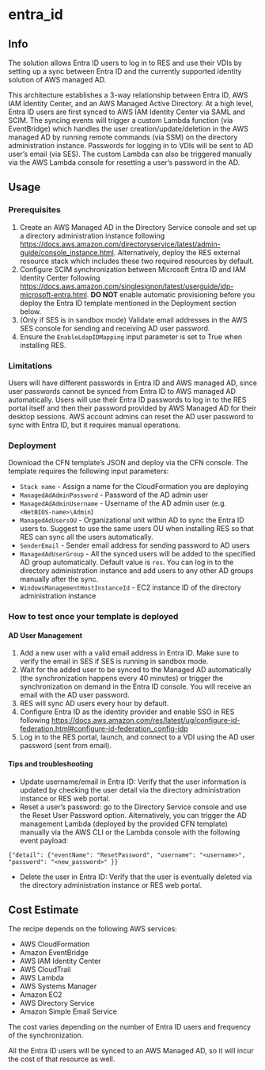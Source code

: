 # entra_id

## Info
The solution allows Entra ID users to log in to RES and use their VDIs by setting up a sync between Entra ID and the currently supported identity solution of AWS managed AD.

This architecture establishes a 3-way relationship between Entra ID, AWS IAM Identity Center, and an AWS Managed Active Directory. At a high level, Entra ID users are first synced to AWS IAM Identity Center via SAML and SCIM. The syncing events will trigger a custom Lambda function (via EventBridge) which handles the user creation/update/deletion in the AWS managed AD by running remote commands (via SSM) on the directory administration instance. Passwords for logging in to VDIs will be sent to AD user’s email (via SES). The custom Lambda can also be triggered manually via the AWS Lambda console for resetting a user’s password in the AD.

## Usage

### Prerequisites
1. Create an AWS Managed AD in the Directory Service console and set up a directory administration instance following https://docs.aws.amazon.com/directoryservice/latest/admin-guide/console_instance.html. Alternatively, deploy the RES external resource stack which includes these two required resources by default.
2. Configure SCIM synchronization between Microsoft Entra ID and IAM Identity Center following https://docs.aws.amazon.com/singlesignon/latest/userguide/idp-microsoft-entra.html. **DO NOT** enable automatic provisioning before you deploy the Entra ID template mentioned in the Deployment section below.
3. (Only if SES is in sandbox mode) Validate email addresses in the AWS SES console for sending and receiving AD user password.
4. Ensure the `EnableLdapIDMapping` input parameter is set to True when installing RES.

### Limitations
Users will have different passwords in Entra ID and AWS managed AD, since user passwords cannot be synced from Entra ID to AWS managed AD automatically. Users will use their Entra ID passwords to log in to the RES portal itself and then their password provided by AWS Managed AD for their desktop sessions. AWS account admins can reset the AD user password to sync with Entra ID, but it requires manual operations.

### Deployment
Download the CFN template’s JSON and deploy via the CFN console. The template requires the following input parameters:
* `Stack name` - Assign a name for the CloudFormation you are deploying
* `ManagedAdAdminPassword` - Password of the AD admin user
* `ManagedAdAdminUsername` - Username of the AD admin user (e.g. `<NetBIOS-name>\Admin`)
* `ManagedAdUsersOU` - Organizational unit within AD to sync the Entra ID users to. Suggest to use the same users OU when installing RES so that RES can sync all the users automatically.
* `SenderEmail` - Sender email address for sending password to AD users
* `ManagedAdUserGroup` - All the synced users will be added to the specified AD group automatically. Default value is `res`. You can log in to the directory administration instance and add users to any other AD groups manually after the sync.
* `WindowsManagementHostInstanceId` - EC2 instance ID of the directory administration instance

### How to test once your template is deployed

#### AD User Management

1. Add a new user with a valid email address in Entra ID. Make sure to verify the email in SES if SES is running in sandbox mode.
2. Wait for the added user to be synced to the Managed AD automatically (the synchronization happens every 40 minutes) or trigger the synchronization on demand in the Entra ID console. You will receive an email with the AD user password.
3. RES will sync AD users every hour by default.
4. Configure Entra ID as the identity provider and enable SSO in RES following https://docs.aws.amazon.com/res/latest/ug/configure-id-federation.html#configure-id-federation_config-idp
5. Log in to the RES portal, launch, and connect to a VDI using the AD user password (sent from email).

#### Tips and troubleshooting

* Update username/email in Entra ID: Verify that the user information is updated by checking the user detail via the directory administration instance or RES web portal.
* Reset a user’s password: go to the Directory Service console and use the Reset User Password option. Alternatively, you can trigger the AD management Lambda (deployed by the provided CFN template) manually via the AWS CLI or the Lambda console with the following event payload:
```
{"detail": {"eventName": "ResetPassword", "username": "<username>", "password": "<new_password>" }}
```

* Delete the user in Entra ID: Verify that the user is eventually deleted via the directory administration instance or RES web portal.

## Cost Estimate
The recipe depends on the following AWS services:
- AWS CloudFormation
- Amazon EventBridge
- AWS IAM Identity Center
- AWS CloudTrail
- AWS Lambda
- AWS Systems Manager 
- Amazon EC2
- AWS Directory Service
- Amazon Simple Email Service

The cost varies depending on the number of Entra ID users and frequency of the synchronization.

All the Entra ID users will be synced to an AWS Managed AD, so it will incur the cost of that resource as well.